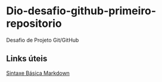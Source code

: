 # Dio-desafio-github-primeiro-repositorio
Desafio de Projeto Git/GitHub

## Links úteis
[Sintaxe Básica Markdown](https://www.markdownguide.org/basic-syntax/)
